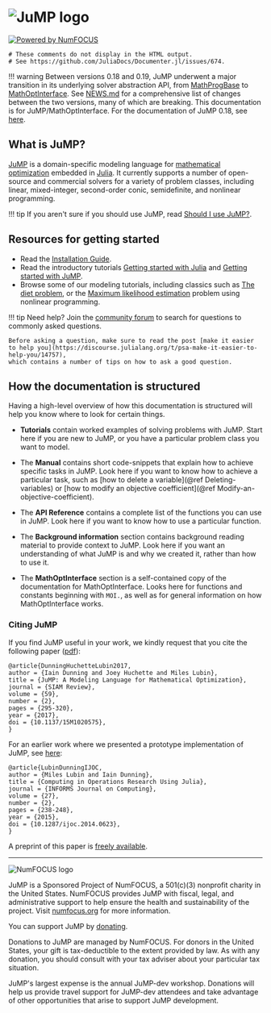 ![JuMP logo](assets/jump-logo-with-text.svg)
===

[![Powered by NumFOCUS](https://img.shields.io/badge/powered%20by-NumFOCUS-orange.svg?style=flat&colorA=E1523D&colorB=007D8A)](https://numfocus.org)

```@meta
# These comments do not display in the HTML output.
# See https://github.com/JuliaDocs/Documenter.jl/issues/674.
```

!!! warning
    Between versions 0.18 and 0.19, JuMP underwent a major transition in its
    underlying solver abstraction API, from
    [MathProgBase](https://github.com/JuliaOpt/MathProgBase.jl) to
    [MathOptInterface](https://github.com/jump-dev/MathOptInterface.jl).
    See [NEWS.md](https://github.com/jump-dev/JuMP.jl/blob/master/NEWS.md) for
    a comprehensive list of changes between the two versions, many of which
    are breaking. This documentation is for JuMP/MathOptInterface.
    For the documentation of JuMP 0.18, see
    [here](https://jump.dev/JuMP.jl/0.18/).

## What is JuMP?

[JuMP](https://github.com/jump-dev/JuMP.jl) is a domain-specific modeling
language for [mathematical optimization](https://en.wikipedia.org/wiki/Mathematical_optimization)
embedded in [Julia](https://julialang.org/). It currently supports a number of
open-source and commercial solvers for a variety of problem classes, including
linear, mixed-integer, second-order conic, semidefinite, and nonlinear
programming.

!!! tip
    If you aren't sure if you should use JuMP, read [Should I use JuMP?](@ref).

## Resources for getting started

* Read the [Installation Guide](@ref).
* Read the introductory tutorials [Getting started with Julia](@ref) and
  [Getting started with JuMP](@ref).
* Browse some of our modeling tutorials, including classics such as
  [The diet problem](@ref), or the [Maximum likelihood estimation](@ref) problem
  using nonlinear programming.

!!! tip
    Need help? Join the [community forum](https://discourse.julialang.org/c/domain/opt/13)
    to search for questions to commonly asked questions.

    Before asking a question, make sure to read the post [make it easier to help you](https://discourse.julialang.org/t/psa-make-it-easier-to-help-you/14757),
    which contains a number of tips on how to ask a good question.

## How the documentation is structured

Having a high-level overview of how this documentation is structured will help
you know where to look for certain things.

* **Tutorials** contain worked examples of solving problems with JuMP. Start
  here if you are new to JuMP, or you have a particular problem class you want
  to model.

* The **Manual** contains short code-snippets that explain how to achieve
  specific tasks in JuMP. Look here if you want to know how to achieve a
  particular task, such as [how to delete a variable](@ref Deleting-variables)
  or [how to modify an objective coefficient](@ref Modify-an-objective-coefficient).

* The **API Reference** contains a complete list of the functions you can use in
  JuMP. Look here if you want to know how to use a particular function.

* The **Background information** section contains background reading material to
  provide context to JuMP. Look here if you want an understanding of what JuMP
  is and why we created it, rather than how to use it.

* The **MathOptInterface** section is a self-contained copy of the documentation
  for MathOptInterface. Looks here for functions and constants beginning with
  `MOI.`, as well as for general information on how MathOptInterface works.

### Citing JuMP

If you find JuMP useful in your work, we kindly request that you cite the
following paper ([pdf](https://mlubin.github.io/pdf/jump-sirev.pdf)):

``` sourceCode
@article{DunningHuchetteLubin2017,
author = {Iain Dunning and Joey Huchette and Miles Lubin},
title = {JuMP: A Modeling Language for Mathematical Optimization},
journal = {SIAM Review},
volume = {59},
number = {2},
pages = {295-320},
year = {2017},
doi = {10.1137/15M1020575},
}
```

For an earlier work where we presented a prototype implementation of JuMP, see
[here](https://dx.doi.org/10.1287/ijoc.2014.0623):

``` sourceCode
@article{LubinDunningIJOC,
author = {Miles Lubin and Iain Dunning},
title = {Computing in Operations Research Using Julia},
journal = {INFORMS Journal on Computing},
volume = {27},
number = {2},
pages = {238-248},
year = {2015},
doi = {10.1287/ijoc.2014.0623},
}
```

A preprint of this paper is [freely available](https://arxiv.org/abs/1312.1431).

---

![NumFOCUS logo](assets/numfocus-logo.png)

JuMP is a Sponsored Project of NumFOCUS, a 501(c)(3) nonprofit charity in the
United States. NumFOCUS provides JuMP with fiscal, legal, and administrative
support to help ensure the health and sustainability of the project. Visit
[numfocus.org](https://numfocus.org) for more information.

You can support JuMP by [donating](https://numfocus.salsalabs.org/donate-to-jump/index.html).

Donations to JuMP are managed by NumFOCUS. For donors in the United States,
your gift is tax-deductible to the extent provided by law. As with any donation,
you should consult with your tax adviser about your particular tax situation.

JuMP's largest expense is the annual JuMP-dev workshop. Donations will help us
provide travel support for JuMP-dev attendees and take advantage of other
opportunities that arise to support JuMP development.
